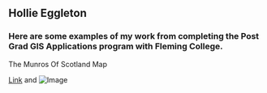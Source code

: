## Hollie Eggleton



### Here are some examples of my work from completing the Post Grad GIS Applications program with Fleming College.

The Munros Of Scotland Map 

[Link](url) and ![Image](munrosofscotland.jpg)
